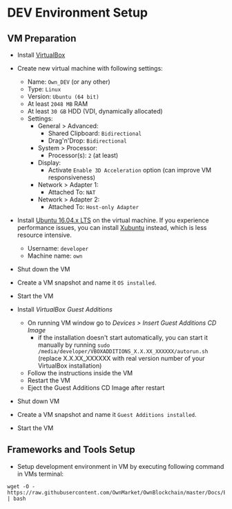 # DEV Environment Setup


## VM Preparation

- Install [VirtualBox](https://www.virtualbox.org)

- Create new virtual machine with following settings:
    - Name: `Own_DEV` (or any other)
    - Type: `Linux`
    - Version: `Ubuntu (64 bit)`
    - At least `2048 MB` RAM
    - At least `30 GB` HDD (VDI, dynamically allocated)
    - Settings:
        - General > Advanced:
            - Shared Clipboard: `Bidirectional`
            - Drag'n'Drop: `Bidirectional`
        - System > Processor:
            - Processor(s): `2` (at least)
        - Display:
            - Activate `Enable 3D Acceleration` option (can improve VM responsiveness)
        - Network > Adapter 1:
            - Attached To: `NAT`
        - Network > Adapter 2:
            - Attached To: `Host-only Adapter`

- Install [Ubuntu 16.04.x LTS](https://www.ubuntu.com/download/desktop) on the virtual machine. If you experience performance issues, you can install [Xubuntu](https://xubuntu.org) instead, which is less resource intensive.
    - Username: `developer`
    - Machine name: `own`

- Shut down the VM
- Create a VM snapshot and name it `OS installed`.
- Start the VM

- Install _VirtualBox Guest Additions_
    - On running VM window go to _Devices > Insert Guest Additions CD Image_
        - if the installation doesn't start automatically, you can start it manually by running `sudo /media/developer/VBOXADDITIONS_X.X.XX_XXXXXX/autorun.sh` (replace X.X.XX_XXXXXX with real version number of your VirtualBox installation)
    - Follow the instructions inside the VM
    - Restart the VM
    - Eject the Guest Additions CD Image after restart

- Shut down VM
- Create a VM snapshot and name it `Guest Additions installed`.
- Start the VM


## Frameworks and Tools Setup

- Setup development environment in VM by executing following command in VMs terminal:

```
wget -O - https://raw.githubusercontent.com/OwnMarket/OwnBlockchain/master/Docs/Environment/setup_dev_environment.sh | bash
```
